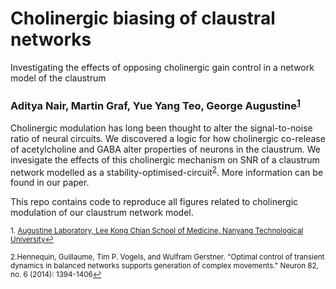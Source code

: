 # Cholinergic biasing of claustral networks

Investigating the effects of opposing cholinergic gain control in a network model of the claustrum

### Aditya Nair, Martin Graf, Yue Yang Teo, George Augustine<sup><a href="#fn1" id="ref1">1</a></sup>

Cholinergic modulation has long been thought to alter the signal-to-noise ratio of neural circuits. We discovered a logic for how cholinergic co-release of acetylcholine and GABA alter properties of neurons in the claustrum. We invesigate the effects of this cholinergic mechanism on SNR of a claustrum network modelled as a stability-optimised-circuit<sup><a href="#fn2" id="ref2">2</a></sup>. More information can be found in our paper. 

This repo contains code to reproduce all figures related to cholinergic modulation of our claustrum network model.


<sup id="fn1">1. [Augustine Laboratory, Lee Kong Chian School of Medicine, Nanyang Technological University](http://www.lkcmedicine.ntu.edu.sg/aboutus/Faculty-and-Staff/Pages/George-Augustine.aspx)<a href="#ref1" title="Jump back to footnote 1 in the text.">↩</a></sup> 

<sup id="fn1">2.Hennequin, Guillaume, Tim P. Vogels, and Wulfram Gerstner. "Optimal control of transient dynamics in balanced networks supports generation of complex movements." Neuron 82, no. 6 (2014): 1394-1406<a href="#ref2" title="Jump back to footnote 2 in the text.">↩</a></sup> 
